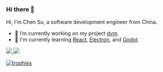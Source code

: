 ### Hi there 👋

<!--
**ghosind/ghosind** is a ✨ _special_ ✨ repository because its `README.md` (this file) appears on your GitHub profile.

Here are some ideas to get you started:

- 🔭 I’m currently working on ...
- 🌱 I’m currently learning ...
- 👯 I’m looking to collaborate on ...
- 🤔 I’m looking for help with ...
- 💬 Ask me about ...
- 📫 How to reach me: ...
- 😄 Pronouns: ...
- ⚡ Fun fact: ...
-->

Hi, I'm Chen Su, a software development engineer from China.

- 🔭 I’m currently working on my project [dvm](https://github.com/ghosind/dvm).
- 🌱 I'm currently learning [React](https://reactjs.org/), [Electron](https://www.electronjs.org/), and [Godot](https://godotengine.org/).

<a href="https://github.com/ghosind">
<img src="https://github-readme-stats.vercel.app/api?username=ghosind&count_private=true&show_icons=true&include_all_commits=true" />
</a>
<a href="https://github.com/ghosind">
<img src="https://github-readme-stats.vercel.app/api/top-langs/?username=ghosind&layout=compact" />
</a>

[![trophies](https://github-profile-trophy.vercel.app/?username=ghosind&column=7)](https://github.com/ghosind)
